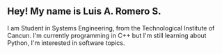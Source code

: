 ## Hey! My name is Luis A. Romero S.
I am Student in Systems Engineering, from the Technological Institute of Cancun. 
I'm currently programming in C++ but I'm still learning about Python, I'm interested in software topics.

<!--
**LuisAngelRomeroSanchez/LuisAngelRomeroSanchez** is a ✨ _special_ ✨ repository because its `README.md` (this file) appears on your GitHub profile.

Here are some ideas to get you started:

- 🔭 I’m currently working on ...
- 🌱 I’m currently learning ...
- 👯 I’m looking to collaborate on ...
- 🤔 I’m looking for help with ...
- 💬 Ask me about ...
- 📫 How to reach me: ...
- 😄 Pronouns: ...
- ⚡ Fun fact: ...
-->
